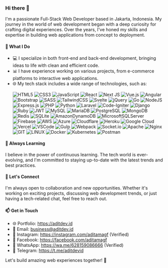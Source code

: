 ### Hi there 👋

I'm a passionate Full-Stack Web Developer based in Jakarta, Indonesia. My journey in the world of web development began with a deep curiosity for crafting digital experiences. Over the years, I've honed my skills and expertise in building web applications from concept to deployment.

#### 💼 What I Do
- 💻 I specialize in both front-end and back-end development, bringing ideas to life with clean and efficient code.
- 📊 I have experience working on various projects, from e-commerce platforms to interactive web applications.
- 🌐 My tech stack includes a wide range of technologies, such as:\
  \
![HTML5](https://img.shields.io/badge/HTML%205-%23E34F26.svg?style=flat&logo=html5&logoColor=white)
![CSS3](https://img.shields.io/badge/CSS%203-%231572B6.svg?style=flat&logo=css3&logoColor=white)
![JavaScript](https://img.shields.io/badge/JavaScript-%23323330.svg?style=flat&logo=javascript&logoColor=%23F7DF1E)
![React](https://img.shields.io/badge/React-%2320232a.svg?style=flat&logo=react&logoColor=%2361DAFB)
![Next JS](https://img.shields.io/badge/Next.js-black?style=flat&logo=next.js&logoColor=white)
![Vue.js](https://img.shields.io/badge/Vue.js-%2335495e.svg?style=flat&logo=vuedotjs&logoColor=%234FC08D)
![Angular](https://img.shields.io/badge/Angular-%23DD0031.svg?style=flat&logo=angular&logoColor=white)
![Bootstrap](https://img.shields.io/badge/Bootstrap-%23563D7C.svg?style=flat&logo=bootstrap&logoColor=white)
![SASS](https://img.shields.io/badge/SASS-hotpink.svg?style=flat&logo=SASS&logoColor=white)
![TailwindCSS](https://img.shields.io/badge/Tailwind%20CSS-%2338B2AC.svg?style=flat&logo=tailwind-css&logoColor=white)
![Svelte](https://img.shields.io/badge/Svelte-%23f1413d.svg?style=flat&logo=svelte&logoColor=white)
![jQuery](https://img.shields.io/badge/jQuery-%230769AD.svg?style=flat&logo=jquery&logoColor=white)
![Go](https://img.shields.io/badge/Golang-%2300ADD8.svg?style=flat&logo=go&logoColor=white)
![NodeJS](https://img.shields.io/badge/Node.js-6DA55F?style=flat&logo=node.js&logoColor=white)
![Express.js](https://img.shields.io/badge/Express.js-%23404d59.svg?style=flat&logo=express&logoColor=%2361DAFB)
![PHP](https://img.shields.io/badge/PHP-%23777BB4.svg?style=flat&logo=php&logoColor=white)
![Python](https://img.shields.io/badge/Python-%233670A0.svg?style=flat&logo=python&logoColor=ffdd54)
![Laravel](https://img.shields.io/badge/Laravel-%23FF2D20.svg?style=flat&logo=laravel&logoColor=white)
![Code-Igniter](https://img.shields.io/badge/CodeIgniter-%23EF4223.svg?style=flat&logo=codeIgniter&logoColor=white)
![Django](https://img.shields.io/badge/Django-%23092E20.svg?style=flat&logo=django&logoColor=white)
![Ruby](https://img.shields.io/badge/Ruby-%23CC342D.svg?style=flat&logo=ruby&logoColor=white)
![JWT](https://img.shields.io/badge/JWT-black?style=flat&logo=JSON%20web%20tokens)
![MySQL](https://img.shields.io/badge/MySQL-%2335495e.svg?style=flat&logo=mysql&logoColor=white)
![MariaDB](https://img.shields.io/badge/MariaDB-003545?style=flat&logo=mariadb&logoColor=white)
![PostgreSQL](https://img.shields.io/badge/PostgreSQL-%23316192.svg?style=flat&logo=postgresql&logoColor=white)
![MongoDB](https://img.shields.io/badge/MongoDB-%234ea94b.svg?style=flat&logo=mongodb&logoColor=white)
![Redis](https://img.shields.io/badge/Redis-%23DD0031.svg?style=flat&logo=redis&logoColor=white)
![SQLite](https://img.shields.io/badge/SQLite-%2307405e.svg?style=flat&logo=sqlite&logoColor=white)
![AmazonDynamoDB](https://img.shields.io/badge/Amazon%20DynamoDB-4053D6?style=flat&logo=Amazon%20DynamoDB&logoColor=white)
![MicrosoftSQLServer](https://img.shields.io/badge/Microsoft%20SQL%20Sever-CC2927?style=flat&logo=microsoft%20sql%20server&logoColor=white)
![Firebase](https://img.shields.io/badge/Firebase-%23039BE5.svg?style=flat&logo=firebase)
![AWS](https://img.shields.io/badge/AWS-%23FF9900.svg?style=flat&logo=amazon-aws&logoColor=white)
![Azure](https://img.shields.io/badge/Azure-%230072C6.svg?style=flat&logo=azure-devops&logoColor=white)
![Cloudflare](https://img.shields.io/badge/Cloudflare-F38020?style=flat&logo=Cloudflare&logoColor=white)
![Heroku](https://img.shields.io/badge/Heroku-%23430098.svg?style=flat&logo=heroku&logoColor=white)
![Google Cloud](https://img.shields.io/badge/Google%20Cloud-%234285F4.svg?style=flat&logo=google-cloud&logoColor=white)
![Vercel](https://img.shields.io/badge/Vercel-%23000000.svg?style=flat&logo=vercel&logoColor=white)
![VSCode](https://img.shields.io/badge/Visual%20Studio%20Code-%230066b8.svg?style=flat&logo=visualstudiocode&logoColor=white)
![Gulp](https://img.shields.io/badge/Gulp-%23CF4647.svg?style=flat&logo=gulp&logoColor=white)
![Webpack](https://img.shields.io/badge/Webpack-%230072C6.svg?style=flat&logo=webpack&logoColor=white)
![Socket.io](https://img.shields.io/badge/Socket.io-black?style=flat&logo=socket.io&badgeColor=010101)
![Apache](https://img.shields.io/badge/Apache-%23D42029.svg?style=flat&logo=apache&logoColor=white)
![Nginx](https://img.shields.io/badge/Nginx-%23009639.svg?style=flat&logo=nginx&logoColor=white)
![GIT](https://img.shields.io/badge/Git-fc6d26?style=flat&logo=git&logoColor=white)
![LINUX](https://img.shields.io/badge/Linux-FCC624?style=flat&logo=linux&logoColor=black)
![Docker](https://img.shields.io/badge/Docker-%230db7ed.svg?style=flat&logo=docker&logoColor=white)
![Kubernetes](https://img.shields.io/badge/Kubernetes-%23326ce5.svg?style=flat&logo=kubernetes&logoColor=white)
![Postman](https://img.shields.io/badge/Postman-FF6C37?style=flat&logo=postman&logoColor=white)

#### 🌱 Always Learning

I believe in the power of continuous learning. The tech world is ever-evolving, and I'm committed to staying up-to-date with the latest trends and best practices.

#### 🤝 Let's Connect

I'm always open to collaboration and new opportunities. Whether it's working on exciting projects, discussing web development trends, or just having a tech-related chat, feel free to reach out.

#### 📫 Get in Touch

- 🌐 Portfolio: https://aditdev.id
- 📧 Email: business@aditdev.id
- 🔗 Instagram: https://instagram.com/aditamagf (Verified)
- 🔗 Facebook: https://facebook.com/aditamagf
- 🔗 WhatsApp: https://wa.me/628159086666 (Verified)
- 🔗 Telegram: https://t.me/aditdevid

Let's build amazing web experiences together! 🚀
